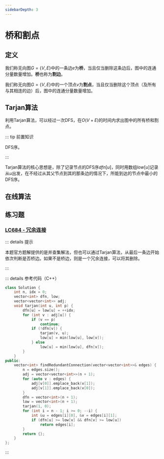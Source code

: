 ```yaml
---
sidebarDepth: 3
---
```


# 桥和割点

## 定义

我们称无向图$G=\{V,E\}$中的一条边$e$为**桥**，当且仅当删除这条边后，图中的连通分量数量增加。**桥**也称为**割边**。

我们称无向图$G=\{V,E\}$中的一个顶点$v$为**割点**，当且仅当删除这个顶点（及所有与其相连的边）后，图中的连通分量数量增加。

## Tarjan算法

利用Tarjan算法，可以经过一次DFS，在$O(V+E)$的时间内求出图中的所有桥和割点。

::: tip 前置知识

DFS序。

:::

Tarjan算法的核心思想是，除了记录节点的DFS序$dfn[u]$，同时用数组$low[u]$记录从$u$出发，在不经过从其父节点到其的那条边的情况下，所能到达的节点中最小的DFS序。

## 在线算法

## 练习题

### [LC684 - 冗余连接](https://leetcode-cn.com/problems/redundant-connection/)

::: details 提示

本题官方题解提供的是并查集解法，但也可以通过Tarjan算法，从最后一条边开始依次判断是否桥边。如果不是桥边，则是一个冗余连接，可以将其删除。

:::

::: details 参考代码（C++）

```cpp
class Solution {
    int n, idx = 0;
    vector<int> dfn, low;
    vector<vector<int>> adj;
    void tarjan(int u, int p) {
        dfn[u] = low[u] = ++idx;
        for (int v : adj[u]) {
            if (v == p)
                continue;
            if (!dfn[v]) {
                tarjan(v, u);
                low[u] = min(low[u], low[v]);
            } else
                low[u] = min(low[u], dfn[v]);
        }
    }
public:
    vector<int> findRedundantConnection(vector<vector<int>>& edges) {
        n = edges.size();
        adj = vector<vector<int>>(n + 1);
        for (auto v : edges) {
            adj[v[0]].emplace_back(v[1]);
            adj[v[1]].emplace_back(v[0]);
        }
        dfn = vector<int>(n + 1);
        low = vector<int>(n + 1);
        tarjan(1, 0);
        for (int i = n - 1; i >= 0; --i) {
            int &u = edges[i][0], &v = edges[i][1];
            if (dfn[u] >= low[v] && dfn[v] >= low[u])
                return edges[i];
        }
        return {};
    }
};
```

:::
